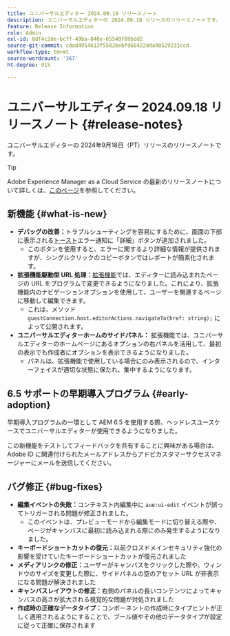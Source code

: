 ```yaml
---
title: ユニバーサルエディター 2024.09.18 リリースノート
description: ユニバーサルエディターの 2024.09.18 リリースのリリースノートです。
feature: Release Information
role: Admin
exl-id: 0df4c2de-bcff-49ba-840e-65540f89bdd2
source-git-commit: cdad4954b13f5582bebfd604220da90529231ccd
workflow-type: tm+mt
source-wordcount: '367'
ht-degree: 91%

---
```


# ユニバーサルエディター 2024.09.18 リリースノート {#release-notes}

ユニバーサルエディターの 2024年9月18日（PT）リリースのリリースノートです。

>[!TIP]
>
>Adobe Experience Manager as a Cloud Service の最新のリリースノートについて詳しくは、[このページ](/help/release-notes/release-notes-cloud/release-notes-current.md)を参照してください。

## 新機能 {#what-is-new}

* **デバッグの改善：**&#x200B;トラブルシューティングを容易にするために、画面の下部に表示される[トースト](https://spectrum.adobe.com/page/toast/)エラー通知に「詳細」ボタンが追加されました。
   * このボタンを使用すると、エラーに関するより詳細な情報が提供されますが、シングルクリックのコピーボタンではレポートが簡素化されます。
* **拡張機能駆動型 URL 処理：**[拡張機能](/help/implementing/universal-editor/extending.md)では、エディターに読み込まれたページの URL をプログラムで変更できるようになりました。これにより、拡張機能内のナビゲーションオプションを使用して、ユーザーを関連するページに移動して編集できます。
   * これは、メソッド `guestConnection.host.editorActions.navigateTo(href: string);` によって公開されます。
* **ユニバーサルエディターホームのサイドパネル：** 拡張機能では、ユニバーサルエディターのホームページにあるオプションの右パネルを活用して、最初の表示でも作成者にオプションを表示できるようになりました。
   * パネルは、拡張機能で使用している場合にのみ表示されるので、インターフェイスが適切な状態に保たれ、集中するようになります。

## 6.5 サポートの早期導入プログラム {#early-adoption}

早期導入プログラムの一環として AEM 6.5 を使用する際、ヘッドレスユースケースでユニバーサルエディターが使用できるようになりました。

この新機能をテストしてフィードバックを共有することに興味がある場合は、Adobe ID に関連付けられたメールアドレスからアドビカスタマーサクセスマネージャーにメールを送信してください。

## バグ修正 {#bug-fixes}

* **編集イベントの失敗：**&#x200B;コンテキスト内編集中に `aue:ui-edit` イベントが誤ってトリガーされる問題が修正されました。
   * このイベントは、プレビューモードから編集モードに切り替える際や、ページがキャンバスに最初に読み込まれる際にのみ発生するようになりました。
* **キーボードショートカットの復元：**&#x200B;以前クロスドメインセキュリティ強化の影響を受けていたキーボードショートカットが復元されました
* **メディアリンクの修正：**&#x200B;ユーザーがキャンバスをクリックした際や、ウィンドウのサイズを変更した際に、サイドパネルの空のアセット URL が非表示になる問題が解決されました
* **キャンバスレイアウトの修正：**&#x200B;右側のパネルの長いコンテンツによってキャンバスの高さが拡大される視覚的な問題が対処されました
* **作成時の正確なデータタイプ：**&#x200B;コンポーネントの作成時にタイプヒントが正しく適用されるようにすることで、ブール値やその他のデータタイプが設定に従って正確に保存されます
